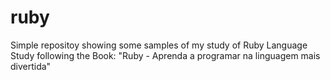# ruby
Simple repositoy showing some samples of my study of Ruby Language
Study following the Book: "Ruby - Aprenda a programar na linguagem mais divertida"